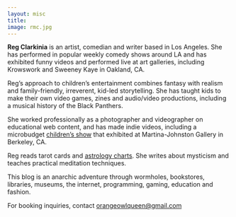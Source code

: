 ```yaml
---
layout: misc
title:
image: rmc.jpg
---
```

**Reg Clarkinia** is an artist, comedian and writer based in Los Angeles. She has performed in popular weekly comedy shows around LA and has exhibited funny videos and performed live at art galleries, including Krowswork and Sweeney Kaye in Oakland, CA.

Reg’s approach to children’s entertainment combines fantasy with realism and family-friendly, irreverent, kid-led storytelling. She has taught kids to make their own video games, zines and audio/video productions, including a musical history of the Black Panthers.

She worked professionally as a photographer and videographer on educational web content, and has made indie videos, including a microbudget [children’s show](https://vimeo.com/24359577) that exhibited at Martina-Johnston Gallery in Berkeley, CA.

Reg reads tarot cards and [astrology charts](https://www.clarkiniaastrology.com/). She writes about mysticism and teaches practical meditation techniques.

This blog is an anarchic adventure through wormholes, bookstores, libraries, museums, the internet, programming, gaming, education and fashion.

For booking inquiries, contact orangeowlqueen@gmail.com
